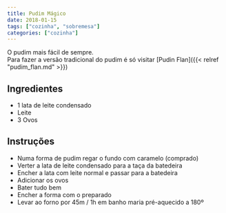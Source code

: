 ```yaml
---
title: Pudim Mágico
date: 2018-01-15
tags: ["cozinha", "sobremesa"]
categories: ["cozinha"]
---
```


O pudim mais fácil de sempre.  
Para fazer a versão tradicional do pudim é só  visitar [Pudin Flan]({{< relref "pudim_flan.md" >}})
<!--more-->

## Ingredientes
* 1 lata de leite condensado
* Leite
* 3 Ovos

## Instruções
* Numa forma de pudim regar o fundo com caramelo (comprado)
* Verter a lata de leite condensado para a taça da batedeira
* Encher a lata com leite normal e passar para a batedeira
* Adicionar os ovos
* Bater tudo bem
* Encher a forma com o preparado
* Levar ao forno por 45m / 1h em banho maria pré-aquecido a 180º

